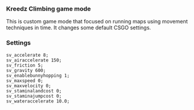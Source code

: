 ### Kreedz Climbing game mode
   This is custom game mode that focused on running maps using movement techniques in time.  It changes some default CSGO settings.
### Settings
```
sv_accelerate 8;  
sv_airaccelerate 150;  
sv_friction 5;  
sv_gravity 600;  
sv_enablebunnyhopping 1;  
sv_maxspeed 0;  
sv_maxvelocity 0;  
sv_staminalandcost 0;  
sv_staminajumpcost 0;  
sv_wateraccelerate 10.0;
```